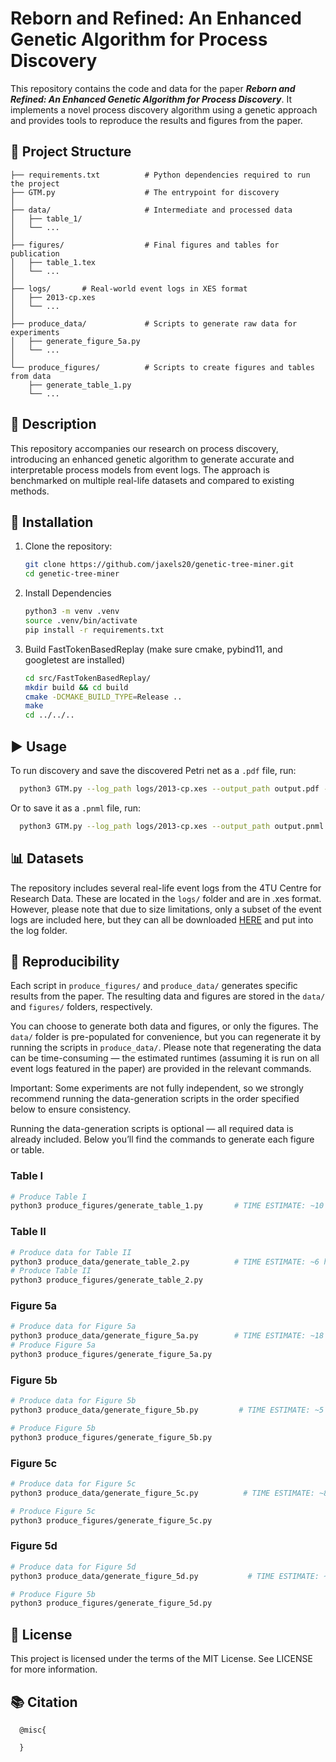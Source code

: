 # Reborn and Refined: An Enhanced Genetic Algorithm for Process Discovery

This repository contains the code and data for the paper **_Reborn and Refined: An Enhanced Genetic Algorithm for Process Discovery_**. It implements a novel process discovery algorithm using a genetic approach and provides tools to reproduce the results and figures from the paper.

## 📂 Project Structure

   ```
├── requirements.txt          # Python dependencies required to run the project
├── GTM.py                    # The entrypoint for discovery
│
├── data/                     # Intermediate and processed data
│   ├── table_1/
│   └── ...
│
├── figures/                  # Final figures and tables for publication
│   ├── table_1.tex
│   └── ...
│   
├── logs/       # Real-world event logs in XES format
│   ├── 2013-cp.xes
│   └── ...
│
├── produce_data/             # Scripts to generate raw data for experiments
│   ├── generate_figure_5a.py
│   └── ...
│  
└── produce_figures/          # Scripts to create figures and tables from data
       ├── generate_table_1.py
       └── ...
   ```


## 📖 Description

This repository accompanies our research on process discovery, introducing an enhanced genetic algorithm to generate accurate and interpretable process models from event logs. The approach is benchmarked on multiple real-life datasets and compared to existing methods.

## 🔧 Installation
1. Clone the repository:
   ```bash
   git clone https://github.com/jaxels20/genetic-tree-miner.git
   cd genetic-tree-miner
   ```
2. Install Dependencies
   ```bash
   python3 -m venv .venv
   source .venv/bin/activate
   pip install -r requirements.txt
   ```
4. Build FastTokenBasedReplay (make sure cmake, pybind11, and googletest are installed)
   ```bash
   cd src/FastTokenBasedReplay/
   mkdir build && cd build
   cmake -DCMAKE_BUILD_TYPE=Release ..
   make
   cd ../../..
   ```
   
## ▶️ Usage

To run discovery and save the discovered Petri net as a `.pdf` file, run:
  ```bash
    python3 GTM.py --log_path logs/2013-cp.xes --output_path output.pdf --max_generations 5
  ```
Or to save it as a `.pnml` file, run:
  ```bash
    python3 GTM.py --log_path logs/2013-cp.xes --output_path output.pnml --max_generations 5
  ```

## 📊 Datasets
The repository includes several real-life event logs from the 4TU Centre for Research Data. These are located in the `logs/` folder and are in .xes format. However, please note that due to size limitations, only a subset of the event logs are included here, but they can all be downloaded [HERE](https://www.tf-pm.org/resources/logs) and put into the log folder.

## 🧪 Reproducibility
Each script in `produce_figures/` and `produce_data/` generates specific results from the paper. The resulting data and figures are stored in the `data/` and `figures/` folders, respectively.

You can choose to generate both data and figures, or only the figures. The `data/` folder is pre-populated for convenience, but you can regenerate it by running the scripts in `produce_data/`. Please note that regenerating the data can be time-consuming — the estimated runtimes (assuming it is run on all event logs featured in the paper) are provided in the relevant commands.

Important: Some experiments are not fully independent, so we strongly recommend running the data-generation scripts in the order specified below to ensure consistency.

Running the data-generation scripts is optional — all required data is already included. Below you’ll find the commands to generate each figure or table.

### Table I
```bash
# Produce Table I
python3 produce_figures/generate_table_1.py       # TIME ESTIMATE: ~10 minutes
```
### Table II
```bash
# Produce data for Table II
python3 produce_data/generate_table_2.py          # TIME ESTIMATE: ~6 hours
# Produce Table II
python3 produce_figures/generate_table_2.py
```
### Figure 5a
```bash
# Produce data for Figure 5a
python3 produce_data/generate_figure_5a.py        # TIME ESTIMATE: ~18 hours
# Produce Figure 5a
python3 produce_figures/generate_figure_5a.py
```
### Figure 5b
```bash
# Produce data for Figure 5b
python3 produce_data/generate_figure_5b.py         # TIME ESTIMATE: ~5 seconds

# Produce Figure 5b
python3 produce_figures/generate_figure_5b.py
```
### Figure 5c
```bash
# Produce data for Figure 5c
python3 produce_data/generate_figure_5c.py          # TIME ESTIMATE: ~8 hours

# Produce Figure 5c
python3 produce_figures/generate_figure_5c.py
```
### Figure 5d
```bash
# Produce data for Figure 5d
python3 produce_data/generate_figure_5d.py           # TIME ESTIMATE: ~16 hours

# Produce Figure 5b
python3 produce_figures/generate_figure_5d.py
```


## 📜 License
This project is licensed under the terms of the MIT License. See LICENSE for more information.
## 📚 Citation
  ```
    @misc{

    }
  ```
